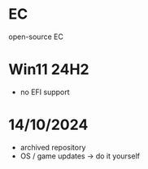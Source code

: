 # EC
open-source EC

# Win11 24H2
- no EFI support

# 14/10/2024
- archived repository
- OS / game updates -> do it yourself
